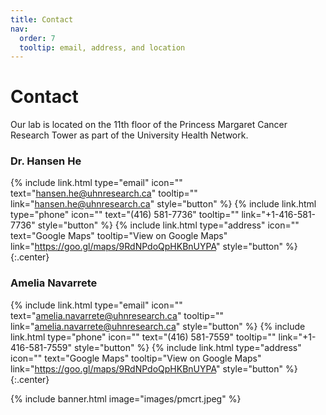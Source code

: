 ```yaml
---
title: Contact
nav:
  order: 7
  tooltip: email, address, and location
---
```


# <i class="fas fa-envelope"></i>Contact

Our lab is located on the 11th floor of the Princess Margaret Cancer Research Tower as part of the University Health Network. 

### Dr. Hansen He

{%
  include link.html
  type="email"
  icon=""
  text="hansen.he@uhnresearch.ca"
  tooltip=""
  link="hansen.he@uhnresearch.ca"
  style="button"
%}
{%
  include link.html
  type="phone"
  icon=""
  text="(416) 581-7736"
  tooltip=""
  link="+1-416-581-7736"
  style="button"
%}
{%
  include link.html
  type="address"
  icon=""
  text="Google Maps"
  tooltip="View on Google Maps"
  link="https://goo.gl/maps/9RdNPdoQpHKBnUYPA"
  style="button"
%}
{:.center}

### Amelia Navarrete
{%
  include link.html
  type="email"
  icon=""
  text="amelia.navarrete@uhnresearch.ca"
  tooltip=""
  link="amelia.navarrete@uhnresearch.ca"
  style="button"
%}
{%
  include link.html
  type="phone"
  icon=""
  text="(416) 581-7559"
  tooltip=""
  link="+1-416-581-7559"
  style="button"
%}
{%
  include link.html
  type="address"
  icon=""
  text="Google Maps"
  tooltip="View on Google Maps"
  link="https://goo.gl/maps/9RdNPdoQpHKBnUYPA"
  style="button"
%}
{:.center}

{% include banner.html image="images/pmcrt.jpeg" %}


